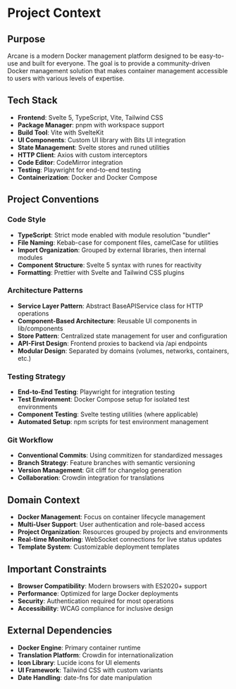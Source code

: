 # Project Context

## Purpose
Arcane is a modern Docker management platform designed to be easy-to-use and built for everyone. The goal is to provide a community-driven Docker management solution that makes container management accessible to users with various levels of expertise.

## Tech Stack
- **Frontend**: Svelte 5, TypeScript, Vite, Tailwind CSS
- **Package Manager**: pnpm with workspace support
- **Build Tool**: Vite with SvelteKit
- **UI Components**: Custom UI library with Bits UI integration
- **State Management**: Svelte stores and runed utilities
- **HTTP Client**: Axios with custom interceptors
- **Code Editor**: CodeMirror integration
- **Testing**: Playwright for end-to-end testing
- **Containerization**: Docker and Docker Compose

## Project Conventions

### Code Style
- **TypeScript**: Strict mode enabled with module resolution "bundler"
- **File Naming**: Kebab-case for component files, camelCase for utilities
- **Import Organization**: Grouped by external libraries, then internal modules
- **Component Structure**: Svelte 5 syntax with runes for reactivity
- **Formatting**: Prettier with Svelte and Tailwind CSS plugins

### Architecture Patterns
- **Service Layer Pattern**: Abstract BaseAPIService class for HTTP operations
- **Component-Based Architecture**: Reusable UI components in lib/components
- **Store Pattern**: Centralized state management for user and configuration
- **API-First Design**: Frontend proxies to backend via /api endpoints
- **Modular Design**: Separated by domains (volumes, networks, containers, etc.)

### Testing Strategy
- **End-to-End Testing**: Playwright for integration testing
- **Test Environment**: Docker Compose setup for isolated test environments
- **Component Testing**: Svelte testing utilities (where applicable)
- **Automated Setup**: npm scripts for test environment management

### Git Workflow
- **Conventional Commits**: Using commitizen for standardized messages
- **Branch Strategy**: Feature branches with semantic versioning
- **Version Management**: Git cliff for changelog generation
- **Collaboration**: Crowdin integration for translations

## Domain Context
- **Docker Management**: Focus on container lifecycle management
- **Multi-User Support**: User authentication and role-based access
- **Project Organization**: Resources grouped by projects and environments
- **Real-time Monitoring**: WebSocket connections for live status updates
- **Template System**: Customizable deployment templates

## Important Constraints
- **Browser Compatibility**: Modern browsers with ES2020+ support
- **Performance**: Optimized for large Docker deployments
- **Security**: Authentication required for most operations
- **Accessibility**: WCAG compliance for inclusive design

## External Dependencies
- **Docker Engine**: Primary container runtime
- **Translation Platform**: Crowdin for internationalization
- **Icon Library**: Lucide icons for UI elements
- **UI Framework**: Tailwind CSS with custom variants
- **Date Handling**: date-fns for date manipulation
